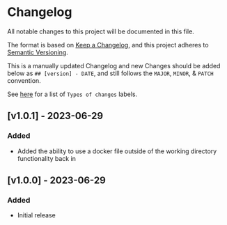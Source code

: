 # Changelog
All notable changes to this project will be documented in this file.

The format is based on [Keep a Changelog](https://keepachangelog.com/en/1.1.0/),
and this project adheres to [Semantic Versioning](https://semver.org/spec/v2.0.0.html).

This is a manually updated Changelog and new Changes should be added below as `## [version] - DATE`,
and still follows the `MAJOR`, `MINOR`, & `PATCH` convention.

See [here](https://keepachangelog.com/en/1.1.0/#how) for a list of `Types of changes` labels.

## [v1.0.1] - 2023-06-29
### Added
- Added the ability to use a docker file outside of the working directory functionality back in

## [v1.0.0] - 2023-06-29
### Added
- Initial release
